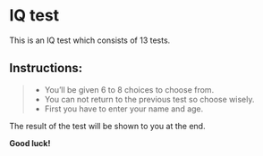 # IQ test
 This is an IQ test which consists of 13 tests.
 
## Instructions:
> - You’ll be given 6 to 8 choices to choose from. 
> - You can not return to the previous test so choose wisely. 
> - First you have to enter your name and age.
 
The result of the test will be shown to you at the end. 

**Good luck!** 
